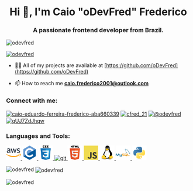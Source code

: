 <h1 align="center">Hi 👋, I'm Caio "oDevFred" Frederico</h1>
<h3 align="center">A passionate frontend developer from Brazil.</h3>

<p align="left"> <img src="https://komarev.com/ghpvc/?username=odevfred&label=Profile%20views&color=0e75b6&style=flat" alt="odevfred" /> </p>

<p align="left"> <a href="https://github.com/ryo-ma/github-profile-trophy"><img src="https://github-profile-trophy.vercel.app/?username=odevfred" alt="odevfred" /></a> </p>

- 👨‍💻 All of my projects are available at [https://github.com/oDevFred](https://github.com/oDevFred)

- 📫 How to reach me **caio.frederico2001@outlook.com**

<h3 align="left">Connect with me:</h3>
<p align="left">
<a href="https://linkedin.com/in/caio-eduardo-ferreira-frederico-aba660339" target="blank"><img align="center" src="https://raw.githubusercontent.com/rahuldkjain/github-profile-readme-generator/master/src/images/icons/Social/linked-in-alt.svg" alt="caio-eduardo-ferreira-frederico-aba660339" height="30" width="40" /></a>
<a href="https://instagram.com/cfred_21" target="blank"><img align="center" src="https://raw.githubusercontent.com/rahuldkjain/github-profile-readme-generator/master/src/images/icons/Social/instagram.svg" alt="cfred_21" height="30" width="40" /></a>
<a href="https://www.youtube.com/c/@odevfred" target="blank"><img align="center" src="https://raw.githubusercontent.com/rahuldkjain/github-profile-readme-generator/master/src/images/icons/Social/youtube.svg" alt="@odevfred" height="30" width="40" /></a>
<a href="https://discord.gg/qUJ7ZdJhqw" target="blank"><img align="center" src="https://raw.githubusercontent.com/rahuldkjain/github-profile-readme-generator/master/src/images/icons/Social/discord.svg" alt="qUJ7ZdJhqw" height="30" width="40" /></a>
</p>

<h3 align="left">Languages and Tools:</h3>
<p align="left"> <a href="https://aws.amazon.com" target="_blank" rel="noreferrer"> <img src="https://raw.githubusercontent.com/devicons/devicon/master/icons/amazonwebservices/amazonwebservices-original-wordmark.svg" alt="aws" width="40" height="40"/> </a> <a href="https://www.cprogramming.com/" target="_blank" rel="noreferrer"> <img src="https://raw.githubusercontent.com/devicons/devicon/master/icons/c/c-original.svg" alt="c" width="40" height="40"/> </a> <a href="https://www.w3schools.com/css/" target="_blank" rel="noreferrer"> <img src="https://raw.githubusercontent.com/devicons/devicon/master/icons/css3/css3-original-wordmark.svg" alt="css3" width="40" height="40"/> </a> <a href="https://git-scm.com/" target="_blank" rel="noreferrer"> <img src="https://www.vectorlogo.zone/logos/git-scm/git-scm-icon.svg" alt="git" width="40" height="40"/> </a> <a href="https://www.w3.org/html/" target="_blank" rel="noreferrer"> <img src="https://raw.githubusercontent.com/devicons/devicon/master/icons/html5/html5-original-wordmark.svg" alt="html5" width="40" height="40"/> </a> <a href="https://developer.mozilla.org/en-US/docs/Web/JavaScript" target="_blank" rel="noreferrer"> <img src="https://raw.githubusercontent.com/devicons/devicon/master/icons/javascript/javascript-original.svg" alt="javascript" width="40" height="40"/> </a> <a href="https://www.linux.org/" target="_blank" rel="noreferrer"> <img src="https://raw.githubusercontent.com/devicons/devicon/master/icons/linux/linux-original.svg" alt="linux" width="40" height="40"/> </a> <a href="https://www.mysql.com/" target="_blank" rel="noreferrer"> <img src="https://raw.githubusercontent.com/devicons/devicon/master/icons/mysql/mysql-original-wordmark.svg" alt="mysql" width="40" height="40"/> </a> <a href="https://www.python.org" target="_blank" rel="noreferrer"> <img src="https://raw.githubusercontent.com/devicons/devicon/master/icons/python/python-original.svg" alt="python" width="40" height="40"/> </a> </p>

<p><img align="left" src="https://github-readme-stats.vercel.app/api/top-langs?username=odevfred&show_icons=true&locale=en&layout=compact" alt="odevfred" /></p>

<p>&nbsp;<img align="center" src="https://github-readme-stats.vercel.app/api?username=odevfred&show_icons=true&locale=en" alt="odevfred" /></p>

<p><img align="center" src="https://github-readme-streak-stats.herokuapp.com/?user=odevfred&" alt="odevfred" /></p>
